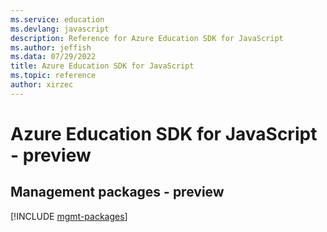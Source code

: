 ```yaml
---
ms.service: education
ms.devlang: javascript
description: Reference for Azure Education SDK for JavaScript
ms.author: jeffish
ms.data: 07/29/2022
title: Azure Education SDK for JavaScript
ms.topic: reference
author: xirzec
---
```

# Azure Education SDK for JavaScript - preview

## Management packages - preview
[!INCLUDE [mgmt-packages](education-mgmt-index.md)]
